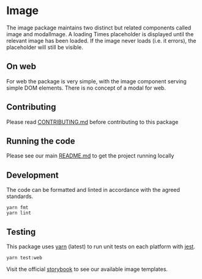# Image

The image package maintains two distinct but related components called image and
modalImage. A loading Times placeholder is displayed until the relevant image
has been loaded. If the image never loads (i.e. it errors), the placeholder will
still be visible.

## On web

For web the package is very simple, with the image component serving simple DOM
elements. There is no concept of a modal for web.

## Contributing

Please read [CONTRIBUTING.md](./CONTRIBUTING.md) before contributing to this
package

## Running the code

Please see our main [README.md](../README.md) to get the project running locally

## Development

The code can be formatted and linted in accordance with the agreed standards.

```
yarn fmt
yarn lint
```

## Testing

This package uses [yarn](https://yarnpkg.com) (latest) to run unit tests on each
platform with [jest](https://facebook.github.io/jest/).

```
yarn test:web
```

Visit the official
[storybook](http://components.thetimes.co.uk/?knob-Size%20of%20ad%20placeholder%3A=default&selectedKind=Primitives%2FImage&selectedStory=Fills%20parent%20width&full=0&addons=1&stories=1&panelRight=0&addonPanel=storybooks%2Fstorybook-addon-knobs)
to see our available image templates.
